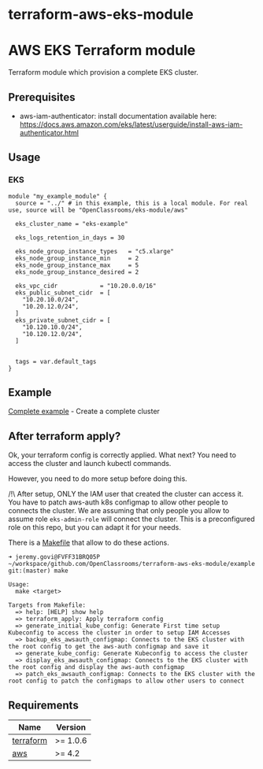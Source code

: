 # terraform-aws-eks-module
# AWS EKS Terraform module

Terraform module which provision a complete EKS cluster.

## Prerequisites
- aws-iam-authenticator: install documentation available here: https://docs.aws.amazon.com/eks/latest/userguide/install-aws-iam-authenticator.html

## Usage

### EKS

```hcl
module "my_example_module" {
  source = "../" # in this example, this is a local module. For real use, source will be "OpenClassrooms/eks-module/aws"

  eks_cluster_name = "eks-example"

  eks_logs_retention_in_days = 30

  eks_node_group_instance_types   = "c5.xlarge"
  eks_node_group_instance_min     = 2
  eks_node_group_instance_max     = 5
  eks_node_group_instance_desired = 2

  eks_vpc_cidr            = "10.20.0.0/16"
  eks_public_subnet_cidr  = [
    "10.20.10.0/24",
    "10.20.12.0/24",
  ]
  eks_private_subnet_cidr = [
    "10.120.10.0/24",
    "10.120.12.0/24",
  ]


  tags = var.default_tags
}

```

## Example

[Complete example](https://github.com/OpenClassrooms/terraform-aws-eks-module/blob/master/example/main.tf) - Create a complete cluster


## After terraform apply?

Ok, your terraform config is correctly applied. What next? You need to access the cluster and launch kubectl commands.

However, you need to do more setup before doing this.

/!\ After setup, ONLY the IAM user that created the cluster can access it. You have to patch aws-auth k8s configmap to allow other people to connects the cluster. We are assuming that only people you allow to assume role `eks-admin-role` will connect the cluster. This is a preconfigured role on this repo, but you can adapt it for your needs.

There is a [Makefile](https://github.com/OpenClassrooms/terraform-aws-eks-module/blob/master/example/Makefile) that allow to do these actions.

```
➜ jeremy.govi@FVFF31BRQ05P  ~/workspace/github.com/OpenClassrooms/terraform-aws-eks-module/example git:(master) make

Usage:
  make <target>

Targets from Makefile:
  => help: [HELP] show help
  => terraform_apply: Apply terraform config
  => generate_initial_kube_config: Generate First time setup Kubeconfig to access the cluster in order to setup IAM Accesses
  => backup_eks_awsauth_configmap: Connects to the EKS cluster with the root config to get the aws-auth configmap and save it
  => generate_kube_config: Generate Kubeconfig to access the cluster
  => display_eks_awsauth_configmap: Connects to the EKS cluster with the root config and display the aws-auth configmap
  => patch_eks_awsauth_configmap: Connects to the EKS cluster with the root config to patch the configmaps to allow other users to connect
```


## Requirements

| Name | Version |
|------|---------|
| <a name="requirement_terraform"></a> [terraform](#requirement\_terraform) | >= 1.0.6 |
| <a name="requirement_aws"></a> [aws](#requirement\_aws) | >= 4.2 |
